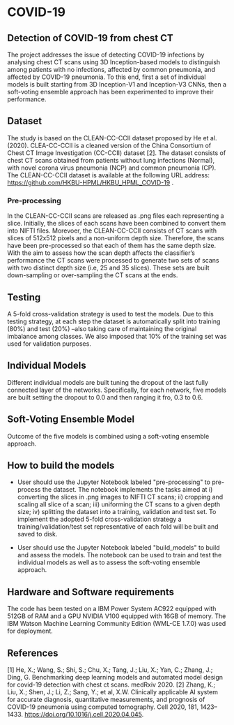 # COVID-19

## Detection of COVID-19 from chest CT 
The project addresses the issue of detecting COVID-19 infections by analysing chest 
CT scans using 3D Inception-based models to distinguish among patients with no
infections, affected by common pneumonia, and affected by COVID-19 pneumonia. 
To this end, first a set of individual models is built starting from 3D Inception-V1 and
Inception-V3 CNNs, then a soft-voting ensemble approach has been experimented to improve
their performance. 

## Dataset
The study is based on the CLEAN-CC-CCII dataset proposed by He et al. (2020). CLEA-CC-CCII is a cleaned version of the China Consortium 
of Chest CT Image Investigation (CC-CCII) dataset [2]. The dataset consists of chest CT scans obtained from patients without lung infections 
(Normal), with novel corona virus pneumonia (NCP) and common pneumonia (CP). 
The CLEAN-CC-CCII dataset is available at the following URL address: https://github.com/HKBU-HPML/HKBU_HPML_COVID-19 .

### Pre-processing
In the CLEAN-CC-CCII scans are released as .png files each representing a slice. Initially, the slices of each scans have been combined 
to convert them into NIFTI files. Morevoer, the CLEAN-CC-CCII consists of CT scans with slices of 512x512 pixels and a non-uniform depth size. 
Therefore, the scans have been pre-processed so that each of them has the same depth size. 
With the aim to assess how the scan depth affects the classifier’s performance the CT scans were processed to generate two sets of scans 
with two distinct depth size (i.e, 25 and 35 slices). These sets are built down-sampling or over-sampling the CT scans at the ends.

## Testing
A 5-fold cross-validation strategy is used to test the models. Due to this testing strategy, at each step the dataset is automatically 
split into training (80%) and test (20%) –also taking care of maintaining the original imbalance among classes. We also imposed that 10% of 
the training set was used for validation purposes.

## Individual Models
Different individual models are built tuning the dropout of the last fully connected layer of the networks. Specifically, for each network, five 
models are built setting the dropout to 0.0 and then ranging it fro, 0.3 to 0.6. 

## Soft-Voting Ensemble Model
Outcome of the five models is combined using a soft-voting ensemble approach.


## How to build the models
- User should use the Jupyter Notebook labeled "pre-processing" to pre-process the dataset. The notebook implements the tasks aimed at i) converting the slices in .png images to NIFTI CT scans; ii) cropping and scaling all slice of a scan; iii) uniforming the CT scans to a given depth size; iv) splitting the dataset into a training, validation and test set. To implement the adopted 5-fold cross-validation strategy a training/validation/test set representative of each fold will be built and saved to disk. 

- User should use the Jupyter Notebook labeled "build_models" to build and assess the models. The notebook can be used to train and test the individual models as well as to assess the soft-voting ensemble approach.

## Hardware and Software requirements
The code has been tested on a IBM Power System AC922 equipped with 512GB of RAM and a GPU NVIDIA V100 equipped with 16GB of memory.
The IBM Watson Machine Learning Community Edition (WML-CE 1.7.0) was used for deployment.

## References
[1] He, X.; Wang, S.; Shi, S.; Chu, X.; Tang, J.; Liu, X.; Yan, C.; Zhang, J.; Ding, G. Benchmarking deep learning models and automated
model design for covid-19 detection with chest ct scans. medRxiv 2020.
[2] Zhang, K.; Liu, X.; Shen, J.; Li, Z.; Sang, Y.; et al, X.W. Clinically applicable AI system for accurate diagnosis, quantitative
measurements, and prognosis of COVID-19 pneumonia using computed tomography. Cell 2020, 181, 1423–1433. https://doi.org/10.1016/j.cell.2020.04.045.
